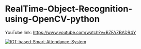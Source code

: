 # RealTime-Object-Recognition-using-OpenCV-python

YouTube link: https://www.youtube.com/watch?v=BZFAZBADR4Y

[![IOT-based-Smart-Attendance-System](https://img.youtube.com/vi/BZFAZBADR4Y/0.jpg)](https://www.youtube.com/watch?v=BZFAZBADR4Y)
